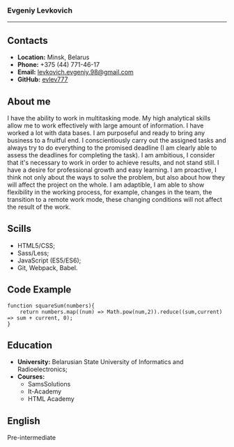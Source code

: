### Evgeniy Levkovich
___
## Contacts
* __Location:__ Minsk, Belarus
* __Phone:__ +375 (44) 771-46-17
* __Email:__ [levkovich.evgeniy.98@gmail.com](mailto:levkovich.evgeniy.98@gmail.com)
* __GitHub:__ [evlev777](https://github.com/evlev777)

 ## About me
 I have the ability to work in multitasking mode. My high analytical skills allow me to work effectively with large amount of information.  I have worked a lot with data bases.
 I am  purposeful and ready to bring any business to a fruitful end.
 I conscientiously carry out the assigned tasks and always try to do everything to the promised deadline (I am clearly able to  assess the deadlines for completing the task).
 I am ambitious, I consider that it's necessary to work in order to achieve results, and not stand still.
 I have a desire for professional growth and easy learning.
 I am proactive, I think not only about the ways to solve the problem, but also about how they will affect the project on the whole.
 I am adaptible, I am able to show flexibility in the working process, for example, changes in the team, the transition to a remote work mode, these changing conditions will not affect the result of the work.

 ## Scills
* HTML5/CSS;
* Sass/Less;
* JavaScript (ES5/ES6);
* Git, Webpack, Babel.

## Code Example
```
function squareSum(numbers){
    return numbers.map((num) => Math.pow(num,2)).reduce((sum,current) => sum + current, 0);
}
```

## Education
* __University:__ Belarusian State University of Informatics and Radioelectronics;
* __Courses:__
    * SamsSolutions
    * It-Academy
    * HTML Academy

## English
Pre-intermediate


